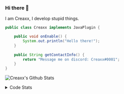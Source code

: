 ### Hi there 👋

I am Creaxx, I develop stupid things. 

```java
public class Creaxx implements JavaPlugin {

    public void onEnable() {
        System.out.println("Hello there!");
    }
    
    public String getContactInfo() {
        return "Message me on discord: Creaxx#0001";
    }
}
```

![Creaxx's Github Stats](https://github-readme-stats.vercel.app/api?username=CreaxxOG&show_icons=true&theme=dark&count_private=true)

<details>
  <summary>Code Stats</summary>

<!--START_SECTION:waka-->
![Code Time](http://img.shields.io/badge/Code%20Time-804%20hrs%2023%20mins-blue)

![Lines of code](https://img.shields.io/badge/From%20Hello%20World%20I%27ve%20Written-70%20Thousand%20lines%20of%20code-blue)

**🐱 My GitHub Data** 

> 🏆 315 Contributions in the Year 2022
 > 
> 📦 226.8 kB Used in GitHub's Storage 
 > 
> 🚫 Not Opted to Hire
 > 
> 📜 3 Public Repositories 
 > 
> 🔑 2 Private Repositories  
 > 
**I'm a Night 🦉** 

```text
🌞 Morning    6 commits      █░░░░░░░░░░░░░░░░░░░░░░░░   4.05% 
🌆 Daytime    53 commits     █████████░░░░░░░░░░░░░░░░   35.81% 
🌃 Evening    72 commits     ████████████░░░░░░░░░░░░░   48.65% 
🌙 Night      17 commits     ██░░░░░░░░░░░░░░░░░░░░░░░   11.49%

```
📅 **I'm Most Productive on Wednesday** 

```text
Monday       24 commits     ████░░░░░░░░░░░░░░░░░░░░░   16.22% 
Tuesday      32 commits     █████░░░░░░░░░░░░░░░░░░░░   21.62% 
Wednesday    45 commits     ███████░░░░░░░░░░░░░░░░░░   30.41% 
Thursday     6 commits      █░░░░░░░░░░░░░░░░░░░░░░░░   4.05% 
Friday       9 commits      █░░░░░░░░░░░░░░░░░░░░░░░░   6.08% 
Saturday     18 commits     ███░░░░░░░░░░░░░░░░░░░░░░   12.16% 
Sunday       14 commits     ██░░░░░░░░░░░░░░░░░░░░░░░   9.46%

```


📊 **This Week I Spent My Time On** 

```text
💬 Programming Languages: 
Java                     19 hrs 50 mins      █████████████████████░░░░   86.04% 
Kotlin                   2 hrs 11 mins       ██░░░░░░░░░░░░░░░░░░░░░░░   9.48% 
TypeScript               25 mins             ░░░░░░░░░░░░░░░░░░░░░░░░░   1.81% 
XML                      22 mins             ░░░░░░░░░░░░░░░░░░░░░░░░░   1.6% 
YAML                     7 mins              ░░░░░░░░░░░░░░░░░░░░░░░░░   0.53%

🔥 Editors: 
IntelliJ                 23 hrs 4 mins       █████████████████████████   100.0%

```

**I Mostly Code in Java** 

```text
Java                     5 repos             ███████████████░░░░░░░░░░   62.5% 
EJS                      1 repo              ███░░░░░░░░░░░░░░░░░░░░░░   12.5% 
Kotlin                   1 repo              ███░░░░░░░░░░░░░░░░░░░░░░   12.5% 
Python                   1 repo              ███░░░░░░░░░░░░░░░░░░░░░░   12.5%

```



 Last Updated on 23/08/2022 18:30:13 UTC
<!--END_SECTION:waka-->
</details>
